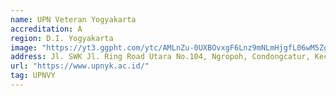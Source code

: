 ```yaml
---
name: UPN Veteran Yogyakarta
accreditation: A
region: D.I. Yogyakarta
image: "https://yt3.ggpht.com/ytc/AMLnZu-0UXBOvxgF6Lnz9mNLmHjgfL06wM5ZgR6fx7GaUQ=s900-c-k-c0x00ffffff-no-rj"
address: Jl. SWK Jl. Ring Road Utara No.104, Ngropoh, Condongcatur, Kec. Depok, Kabupaten Sleman, Daerah Istimewa Yogyakarta 55283
url: "https://www.upnyk.ac.id/"
tag: UPNVY
---
```

